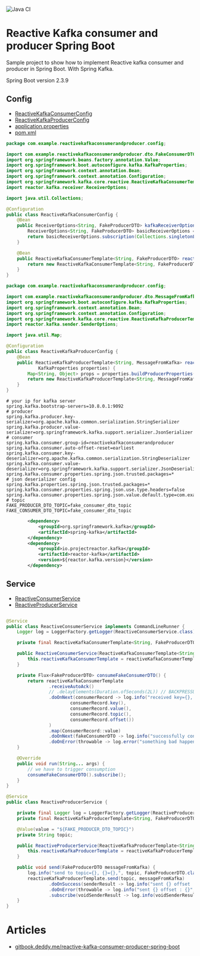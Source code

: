 ![Java CI](https://github.com/Kevded/example-reactive-spring-kafka-consumer-and-producer/workflows/Java%20CI/badge.svg)

# Reactive Kafka consumer and producer Spring Boot

Sample project to show how to implement Reactive kafka consumer and producer in Spring Boot. With Spring Kafka.

Spring Boot version 2.3.9
## Config
- [ReactiveKafkaConsumerConfig](src/main/java/com/example/reactivekafkaconsumerandproducer/config/ReactiveKafkaConsumerConfig.java)
- [ReactiveKafkaProducerConfig](src/main/java/com/example/reactivekafkaconsumerandproducer/config/ReactiveKafkaProducerConfig.java)
- [application.properties](src/main/resources/application.properties)
- [pom.xml](pom.xml)

```java
package com.example.reactivekafkaconsumerandproducer.config;

import com.example.reactivekafkaconsumerandproducer.dto.FakeConsumerDTO;
import org.springframework.beans.factory.annotation.Value;
import org.springframework.boot.autoconfigure.kafka.KafkaProperties;
import org.springframework.context.annotation.Bean;
import org.springframework.context.annotation.Configuration;
import org.springframework.kafka.core.reactive.ReactiveKafkaConsumerTemplate;
import reactor.kafka.receiver.ReceiverOptions;

import java.util.Collections;

@Configuration
public class ReactiveKafkaConsumerConfig {
    @Bean
    public ReceiverOptions<String, FakeProducerDTO> kafkaReceiverOptions(@Value(value = "${FAKE_CONSUMER_DTO_TOPIC}") String topic, KafkaProperties kafkaProperties) {
        ReceiverOptions<String, FakeProducerDTO> basicReceiverOptions = ReceiverOptions.create(kafkaProperties.buildConsumerProperties());
        return basicReceiverOptions.subscription(Collections.singletonList(topic));
    }

    @Bean
    public ReactiveKafkaConsumerTemplate<String, FakeProducerDTO> reactiveKafkaConsumerTemplate(ReceiverOptions<String, FakeProducerDTO> kafkaReceiverOptions) {
        return new ReactiveKafkaConsumerTemplate<String, FakeProducerDTO>(kafkaReceiverOptions);
    }
}
```

```java
package com.example.reactivekafkaconsumerandproducer.config;

import com.example.reactivekafkaconsumerandproducer.dto.MessageFromKafka;
import org.springframework.boot.autoconfigure.kafka.KafkaProperties;
import org.springframework.context.annotation.Bean;
import org.springframework.context.annotation.Configuration;
import org.springframework.kafka.core.reactive.ReactiveKafkaProducerTemplate;
import reactor.kafka.sender.SenderOptions;

import java.util.Map;

@Configuration
public class ReactiveKafkaProducerConfig {
    @Bean
    public ReactiveKafkaProducerTemplate<String, MessageFromKafka> reactiveKafkaProducerTemplate(
            KafkaProperties properties) {
        Map<String, Object> props = properties.buildProducerProperties();
        return new ReactiveKafkaProducerTemplate<String, MessageFromKafka>(SenderOptions.create(props));
    }
}
```

```properties
# your ip for kafka server
spring.kafka.bootstrap-servers=10.8.0.1:9092
# producer
spring.kafka.producer.key-serializer=org.apache.kafka.common.serialization.StringSerializer
spring.kafka.producer.value-serializer=org.springframework.kafka.support.serializer.JsonSerializer
# consumer
spring.kafka.consumer.group-id=reactivekafkaconsumerandproducer
spring.kafka.consumer.auto-offset-reset=earliest
spring.kafka.consumer.key-deserializer=org.apache.kafka.common.serialization.StringDeserializer
spring.kafka.consumer.value-deserializer=org.springframework.kafka.support.serializer.JsonDeserializer
spring.kafka.consumer.properties.spring.json.trusted.packages=*
# json deserializer config
spring.kafka.properties.spring.json.trusted.packages=*
spring.kafka.consumer.properties.spring.json.use.type.headers=false
spring.kafka.consumer.properties.spring.json.value.default.type=com.example.reactivekafkaconsumerandproducer.dto.MessageFromKafka
# topic
FAKE_PRODUCER_DTO_TOPIC=fake_consumer_dto_topic
FAKE_CONSUMER_DTO_TOPIC=fake_consumer_dto_topic
```

```xml
        <dependency>
            <groupId>org.springframework.kafka</groupId>
            <artifactId>spring-kafka</artifactId>
        </dependency>
        <dependency>
            <groupId>io.projectreactor.kafka</groupId>
            <artifactId>reactor-kafka</artifactId>
            <version>${reactor.kafka.version}</version>
        </dependency>
```

## Service
- [ReactiveConsumerService](src/main/java/com/example/reactivekafkaconsumerandproducer/service/ReactiveConsumerService.java)
- [ReactiveProducerService](src/main/java/com/example/reactivekafkaconsumerandproducer/service/ReactiveProducerService.java)

```java

@Service
public class ReactiveConsumerService implements CommandLineRunner {
    Logger log = LoggerFactory.getLogger(ReactiveConsumerService.class);

    private final ReactiveKafkaConsumerTemplate<String, FakeProducerDTO> reactiveKafkaConsumerTemplate;

    public ReactiveConsumerService(ReactiveKafkaConsumerTemplate<String, FakeProducerDTO> reactiveKafkaConsumerTemplate) {
        this.reactiveKafkaConsumerTemplate = reactiveKafkaConsumerTemplate;
    }

    private Flux<FakeProducerDTO> consumeFakeConsumerDTO() {
        return reactiveKafkaConsumerTemplate
                .receiveAutoAck()
                // .delayElements(Duration.ofSeconds(2L)) // BACKPRESSURE
                .doOnNext(consumerRecord -> log.info("received key={}, value={} from topic={}, offset={}",
                        consumerRecord.key(),
                        consumerRecord.value(),
                        consumerRecord.topic(),
                        consumerRecord.offset())
                )
                .map(ConsumerRecord::value)
                .doOnNext(fakeConsumerDTO -> log.info("successfully consumed {}={}", FakeProducerDTO.class.getSimpleName(), fakeConsumerDTO))
                .doOnError(throwable -> log.error("something bad happened while consuming : {}", throwable.getMessage()));
    }

    @Override
    public void run(String... args) {
        // we have to trigger consumption
        consumeFakeConsumerDTO().subscribe();
    }
}
```

```java
@Service
public class ReactiveProducerService {

    private final Logger log = LoggerFactory.getLogger(ReactiveProducerService.class);
    private final ReactiveKafkaProducerTemplate<String, FakeProducerDTO> reactiveKafkaProducerTemplate;

    @Value(value = "${FAKE_PRODUCER_DTO_TOPIC}")
    private String topic;

    public ReactiveProducerService(ReactiveKafkaProducerTemplate<String, FakeProducerDTO> reactiveKafkaProducerTemplate) {
        this.reactiveKafkaProducerTemplate = reactiveKafkaProducerTemplate;
    }

    public void send(FakeProducerDTO messageFromKafka) {
        log.info("send to topic={}, {}={},", topic, FakeProducerDTO.class.getSimpleName(), messageFromKafka);
        reactiveKafkaProducerTemplate.send(topic, messageFromKafka)
                .doOnSuccess(senderResult -> log.info("sent {} offset : {}", messageFromKafka, senderResult.recordMetadata().offset()))
                .doOnError(throwable -> log.info("sent {} offset : {}", messageFromKafka, throwable.getMessage()))
                .subscribe(voidSenderResult -> log.info(voidSenderResult.recordMetadata().toString()));
    }
}
```

# Articles

- [gitbook.deddy.me/reactive-kafka-consumer-producer-spring-boot](https://gitbook.deddy.me/reactive-kafka-consumer-producer-spring-boot)
